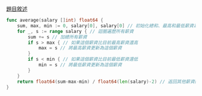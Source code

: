 [題目敘述](https://leetcode.cn/problems/average-salary-excluding-the-minimum-and-maximum-salary/)   
```go
func average(salary []int) float64 {
    sum, max, min := 0, salary[0], salary[0] // 初始化總和、最高和最低薪資為第一個薪資
    for _, s := range salary { // 迴圈遍歷所有薪資
        sum += s // 加總所有薪資
        if s > max { // 如果這個薪資比目前最高薪資還高
            max = s // 將最高薪資更新為這個薪資
        }
        if s < min { // 如果這個薪資比目前最低薪資還低
            min = s // 將最低薪資更新為這個薪資
        }
    }
    return float64(sum-max-min) / float64(len(salary)-2) // 返回其他薪資的平均值
}
